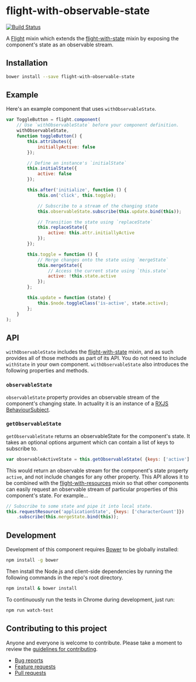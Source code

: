 # flight-with-observable-state

[![Build Status](https://secure.travis-ci.org/ahume/flight-with-observable-state.png)](http://travis-ci.org/ahume/flight-with-observable-state)

A [Flight](https://github.com/flightjs/flight) mixin which extends the [flight-with-state](https://github.com/flightjs/flight-with-state) mixin by exposing the component's state as an observable stream.

## Installation

```bash
bower install --save flight-with-observable-state
```

## Example

Here's an example component that uses `withObservableState`.

```js
var ToggleButton = flight.component(
    // Use `withObservableState` before your component definition.
    withObservableState,
    function toggleButton() {
        this.attributes({
            initiallyActive: false
        });

        // Define an instance's `initialState`
        this.initialState({
            active: false
        });

        this.after('initialize', function () {
            this.on('click', this.toggle);

            // Subscribe to a stream of the changing state
            this.observableState.subscribe(this.update.bind(this));

            // Transition the state using `replaceState`
            this.replaceState({
                active: this.attr.initiallyActive
            });
        });

        this.toggle = function () {
            // Merge changes onto the state using `mergeState`
            this.mergeState({
                // Access the current state using `this.state`
                active: !this.state.active
            });
        };

        this.update = function (state) {
            this.$node.toggleClass('is-active', state.active);
        };
    }
);
```


## API

`withObservableState` includes the [flight-with-state](https://github.com/flightjs/flight-with-state) mixin, and as such provides all of those methods as part of its API. You do not need to include `withState` in your own component. `withObservableState` also introduces the following properties and methods.

### `observableState`

`observableState` property provides an observable stream of the component's changing state. In actuality it is an instance of a [RXJS BehaviourSubject](https://github.com/Reactive-Extensions/RxJS/blob/master/doc/api/subjects/behaviorsubject.md).

### `getObservableState`

`getObservableState` returns an observableState for the component's state. It takes an optional options argument which can contain a list of keys to subscribe to.

```js
var observableActiveState = this.getObservableState( {keys: ['active'] });
```

This would return an observable stream for the component's state property `active`, and not include changes for any other property. This API allows it to be combined with the [flight-with-resources](https://github.com/ahume/flight-with-resources) mixin so that other components can easily request an observable stream of particular properties of this component's state. For example...

```js
// Subscribe to some state and pipe it into local state.
this.requestResource('applicationState', {keys: ['characterCount']})
    .subscribe(this.mergeState.bind(this));
```


## Development

Development of this component requires [Bower](http://bower.io) to be globally
installed:

```bash
npm install -g bower
```

Then install the Node.js and client-side dependencies by running the following
commands in the repo's root directory.

```bash
npm install & bower install
```

To continuously run the tests in Chrome during development, just run:

```bash
npm run watch-test
```

## Contributing to this project

Anyone and everyone is welcome to contribute. Please take a moment to
review the [guidelines for contributing](CONTRIBUTING.md).

* [Bug reports](CONTRIBUTING.md#bugs)
* [Feature requests](CONTRIBUTING.md#features)
* [Pull requests](CONTRIBUTING.md#pull-requests)
